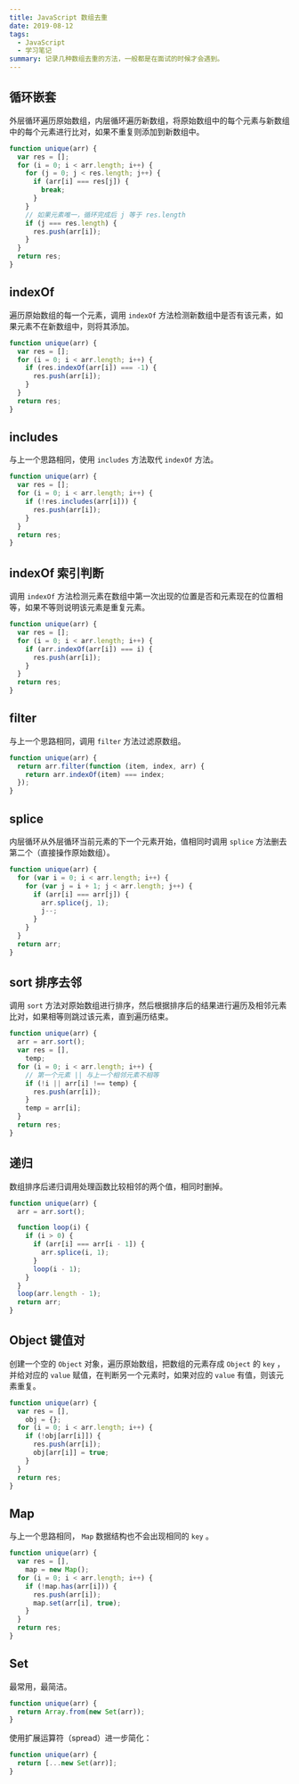 ```yaml
---
title: JavaScript 数组去重
date: 2019-08-12
tags:
  - JavaScript
  - 学习笔记
summary: 记录几种数组去重的方法，一般都是在面试的时候才会遇到。
---
```


## 循环嵌套

外层循环遍历原始数组，内层循环遍历新数组，将原始数组中的每个元素与新数组中的每个元素进行比对，如果不重复则添加到新数组中。

```js
function unique(arr) {
  var res = [];
  for (i = 0; i < arr.length; i++) {
    for (j = 0; j < res.length; j++) {
      if (arr[i] === res[j]) {
        break;
      }
    }
    // 如果元素唯一，循环完成后 j 等于 res.length
    if (j === res.length) {
      res.push(arr[i]);
    }
  }
  return res;
}
```

## indexOf

遍历原始数组的每一个元素，调用 `indexOf` 方法检测新数组中是否有该元素，如果元素不在新数组中，则将其添加。

```js
function unique(arr) {
  var res = [];
  for (i = 0; i < arr.length; i++) {
    if (res.indexOf(arr[i]) === -1) {
      res.push(arr[i]);
    }
  }
  return res;
}
```

## includes

与上一个思路相同，使用 `includes` 方法取代 `indexOf` 方法。

```js
function unique(arr) {
  var res = [];
  for (i = 0; i < arr.length; i++) {
    if (!res.includes(arr[i])) {
      res.push(arr[i]);
    }
  }
  return res;
}
```

## indexOf 索引判断

调用 `indexOf` 方法检测元素在数组中第一次出现的位置是否和元素现在的位置相等，如果不等则说明该元素是重复元素。

```js
function unique(arr) {
  var res = [];
  for (i = 0; i < arr.length; i++) {
    if (arr.indexOf(arr[i]) === i) {
      res.push(arr[i]);
    }
  }
  return res;
}
```

## filter

与上一个思路相同，调用 `filter` 方法过滤原数组。

```js
function unique(arr) {
  return arr.filter(function (item, index, arr) {
    return arr.indexOf(item) === index;
  });
}
```

## splice

内层循环从外层循环当前元素的下一个元素开始，值相同时调用 `splice` 方法删去第二个（直接操作原始数组）。

```js
function unique(arr) {
  for (var i = 0; i < arr.length; i++) {
    for (var j = i + 1; j < arr.length; j++) {
      if (arr[i] === arr[j]) {
        arr.splice(j, 1);
        j--;
      }
    }
  }
  return arr;
}
```

## sort 排序去邻

调用 `sort` 方法对原始数组进行排序，然后根据排序后的结果进行遍历及相邻元素比对，如果相等则跳过该元素，直到遍历结束。

```js
function unique(arr) {
  arr = arr.sort();
  var res = [],
    temp;
  for (i = 0; i < arr.length; i++) {
    // 第一个元素 || 与上一个相邻元素不相等
    if (!i || arr[i] !== temp) {
      res.push(arr[i]);
    }
    temp = arr[i];
  }
  return res;
}
```

## 递归

数组排序后递归调用处理函数比较相邻的两个值，相同时删掉。

```js
function unique(arr) {
  arr = arr.sort();

  function loop(i) {
    if (i > 0) {
      if (arr[i] === arr[i - 1]) {
        arr.splice(i, 1);
      }
      loop(i - 1);
    }
  }
  loop(arr.length - 1);
  return arr;
}
```

## Object 键值对

创建一个空的 `Object` 对象，遍历原始数组，把数组的元素存成 `Object` 的 `key` ，并给对应的 `value` 赋值，在判断另一个元素时，如果对应的 `value` 有值，则该元素重复。

```js
function unique(arr) {
  var res = [],
    obj = {};
  for (i = 0; i < arr.length; i++) {
    if (!obj[arr[i]]) {
      res.push(arr[i]);
      obj[arr[i]] = true;
    }
  }
  return res;
}
```

## Map

与上一个思路相同， `Map` 数据结构也不会出现相同的 `key` 。

```js
function unique(arr) {
  var res = [],
    map = new Map();
  for (i = 0; i < arr.length; i++) {
    if (!map.has(arr[i])) {
      res.push(arr[i]);
      map.set(arr[i], true);
    }
  }
  return res;
}
```

## Set

最常用，最简洁。

```js
function unique(arr) {
  return Array.from(new Set(arr));
}
```

使用扩展运算符（spread）进一步简化：

```js
function unique(arr) {
  return [...new Set(arr)];
}
```
